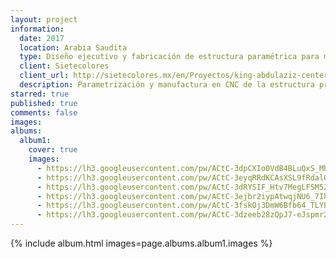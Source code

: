 ```yaml
---
layout: project
information:
  date: 2017
  location: Arabia Saudita
  type: Diseño ejecutivo y fabricación de estructura paramétrica para museo
  client: Sietecolores
  client_url: http://sietecolores.mx/en/Proyectos/king-abdulaziz-center-for-world-culture
  description: Parametrización y manufactura en CNC de la estructura principal de la exhibición para la primera infancia del Centro para las Culturas del Mundo de Arabia Saudita diseñado por la firma arquitectónica Snøhetta
starred: true
published: true
comments: false
images:
albums:
  album1:
    cover: true
    images:
      - https://lh3.googleusercontent.com/pw/ACtC-3dpCXIo0VdB4BLuQxS_MbR6-pUMCwvdHmqtciBb3YhL9e83QtiCHA3-nGJw4dqbUNJ7yKiADrCdJjO0aOMJkWBIxrarORVZ4Txhv502kFcU8QcBOqgqXUo1E1EtswQyiD2uoe4480JxEICHZbFebCjHZw=w1861-h1240-no?authuser=1
      - https://lh3.googleusercontent.com/pw/ACtC-3eyqRRdKCAsXSL9fRdalOK4X9_0q6dcbAQ3GuvVBkTxbVVbWBM-mJBctId7i_vYSe8dDKhvKeuzL5AWKJS8MeQUZsVlK-WG5Ttd9zdLtuUn2i3j7vlgfZjqOMgH4n71fi8o3HjSacVIAu4b7h5RjHdFHg=w1333-h1000-no?authuser=1
      - https://lh3.googleusercontent.com/pw/ACtC-3dRYSIF_Htv7MegLFSM5Z9GSAuJMUgraTW1nIFOVSUBgqX0blloj92LZ2F50V48eZgEVDg40H8s1gUF72h6e6FntnaFTw3m18-QNjNUuQfRd22bGQfIUYdtrUyr2PmOrbqONYhDLz54RvbfAM7XsxRwFQ=w506-h783-no?authuser=1
      - https://lh3.googleusercontent.com/pw/ACtC-3ejbr2iypAtwqjNU6_7Ih9OKA0kpzZ4HkzOssQlQUV2jbnECEjpcCBOyPevB31dNjMe95cZslQ-tzHN7AU3tsGHwDKkZQO2HIl05vjOYC09002keRcJPtLJHL8edHUKyJdQLV34paGHtQHOTdEDZIwetg=w698-h1240-no?authuser=1
      - https://lh3.googleusercontent.com/pw/ACtC-3fskOj3DmW6Bfb64_TLYPEnqEMH5--At1RiqrJfXgpQJifb8yYM92BuMDDU8ZHbxqhxg0QySff5fx2elyGPdortm02r2ME-mcfFYVQxUZm8cL4WeCUQDaH4fLoAcQTWEzygEmiVjPAZvSAd1eM3D0fD9A=w1025-h823-no?authuser=1
      - https://lh3.googleusercontent.com/pw/ACtC-3dzeeb28zQpJ7-eJspmr2Xo8OkKHdLlOnYrzAdFJmpRo7uDWCnRqMbxfmCk57vB2o923hVOh1WVLuos9XlQSFPPwlNbKGeptAW09WRhkvjRFswPUYj5IiWQLdiFG1eHFUk6iwSJEUwQgU1au94F4o7DTw=w1070-h749-no?authuser=1
---
```


{% include album.html images=page.albums.album1.images %}

